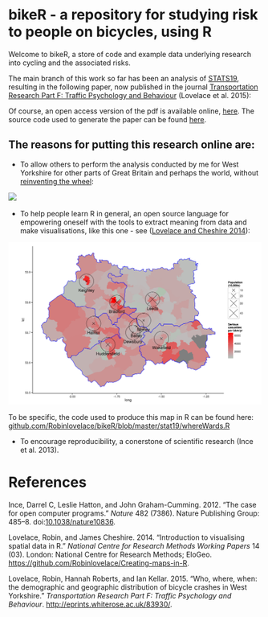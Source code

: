 # bikeR - a repository for studying risk to people on bicycles, using R

Welcome to bikeR, a store of code and example data underlying research
into cycling and the associated risks.

The main branch of this work so far has been an analysis of
[STATS19](http://data.gov.uk/dataset/road-accidents-safety-data),
resulting in the following paper, now published in the journal
[Transportation Research Part F: Traffic Psychology and Behaviour](http://www.sciencedirect.com/science/article/pii/S136984781500039X)
(Lovelace et al. 2015):

Of course, an open access version of the pdf is available online,
[here](http://eprints.whiterose.ac.uk/83930/). The source code used
to generate the paper can be found
[here](https://github.com/Robinlovelace/bikeR/blob/master/stat19.Rmd).

## The reasons for putting this research online are:

- To allow others to perform the analysis conducted by me for West Yorkshire
for other parts of Great Britain and perhaps the world, without
[reinventing the wheel](http://en.wikipedia.org/wiki/Reinventing_the_wheel):

![](https://thechaoswhisperer.files.wordpress.com/2012/04/caveman-wheel-cartoon.jpg)

- To help people learn R in general, an open source language for empowering
oneself with the tools to extract meaning from data and make visualisations, 
like this one - see ([Lovelace and Cheshire 2014](https://github.com/Robinlovelace/Creating-maps-in-R)):

![](https://github.com/Robinlovelace/bikeR/blob/master/figures/seriousWY.png?raw=true)

To be specific, the code used to produce this map in R can be found here:
[github.com/Robinlovelace/bikeR/blob/master/stat19/whereWards.R](https://github.com/Robinlovelace/bikeR/blob/master/stat19/whereWards.R)

- To encourage reproducibility, a conerstone of scientific research
(Ince et al. 2013).

<h1>References</h1>
<p>Ince, Darrel C, Leslie Hatton, and John Graham-Cumming. 2012. “The case for open computer programs.” <em>Nature</em> 482 (7386). Nature Publishing Group: 485–8. doi:<a href="http://dx.doi.org/10.1038/nature10836">10.1038/nature10836</a>.</p>
<p>Lovelace, Robin, and James Cheshire. 2014. “Introduction to visualising spatial data in R.” <em>National Centre for Research Methods Working Papers</em> 14 (03). London: National Centre for Research Methods; EloGeo. <a href="https://github.com/Robinlovelace/Creating-maps-in-R" class="uri">https://github.com/Robinlovelace/Creating-maps-in-R</a>.</p>
<p>Lovelace, Robin, Hannah Roberts, and Ian Kellar. 2015. “Who, where, when: the demographic and geographic distribution of bicycle crashes in West Yorkshire.” <em>Transportation Research Part F: Traffic Psychology and Behaviour</em>. <a href="http://eprints.whiterose.ac.uk/83930/" class="uri">http://eprints.whiterose.ac.uk/83930/</a>.</p>

